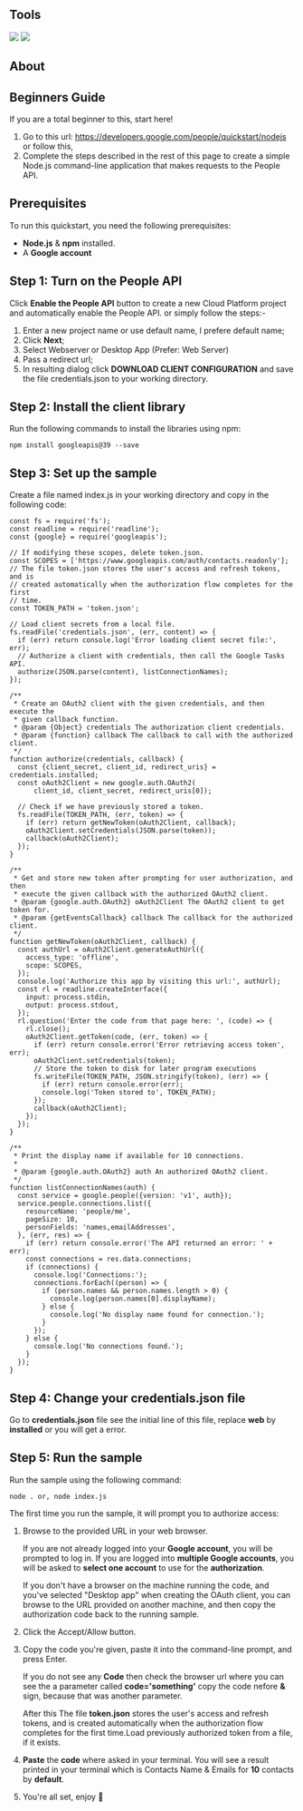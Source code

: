 ## Tools

![](https://img.shields.io/badge/Language-Node.js-informational?style=flat&logo=node.js&logoColor=white&color=2bbc8a)
![](https://img.shields.io/badge/Account-Google-informational?style=flat&logo=google&logoColor=white&color=2bbc8a)

## About


## Beginners Guide

If you are a total beginner to this, start here!

1. Go to this url: https://developers.google.com/people/quickstart/nodejs or follow this,
2. Complete the steps described in the rest of this page to create a simple Node.js command-line application that makes requests to the People API.

## Prerequisites
To run this quickstart, you need the following prerequisites:

* **Node.js** & **npm** installed.
* A **Google account**

## Step 1: Turn on the People API
Click **Enable the People API** button to create a new Cloud Platform project and automatically enable the People API. or simply follow the steps:-

1. Enter a new project name or use default name, I prefere default name;
2. Click **Next**;
3. Select Webserver or Desktop App (Prefer: Web Server)
4. Pass a redirect url;
5. In resulting dialog click **DOWNLOAD CLIENT CONFIGURATION** and save the file credentials.json to your working directory.



## Step 2: Install the client library
Run the following commands to install the libraries using npm:


```
npm install googleapis@39 --save
```

## Step 3: Set up the sample

Create a file named index.js in your working directory and copy in the following code:

```javascript=1
const fs = require('fs');
const readline = require('readline');
const {google} = require('googleapis');

// If modifying these scopes, delete token.json.
const SCOPES = ['https://www.googleapis.com/auth/contacts.readonly'];
// The file token.json stores the user's access and refresh tokens, and is
// created automatically when the authorization flow completes for the first
// time.
const TOKEN_PATH = 'token.json';

// Load client secrets from a local file.
fs.readFile('credentials.json', (err, content) => {
  if (err) return console.log('Error loading client secret file:', err);
  // Authorize a client with credentials, then call the Google Tasks API.
  authorize(JSON.parse(content), listConnectionNames);
});

/**
 * Create an OAuth2 client with the given credentials, and then execute the
 * given callback function.
 * @param {Object} credentials The authorization client credentials.
 * @param {function} callback The callback to call with the authorized client.
 */
function authorize(credentials, callback) {
  const {client_secret, client_id, redirect_uris} = credentials.installed;
  const oAuth2Client = new google.auth.OAuth2(
      client_id, client_secret, redirect_uris[0]);

  // Check if we have previously stored a token.
  fs.readFile(TOKEN_PATH, (err, token) => {
    if (err) return getNewToken(oAuth2Client, callback);
    oAuth2Client.setCredentials(JSON.parse(token));
    callback(oAuth2Client);
  });
}

/**
 * Get and store new token after prompting for user authorization, and then
 * execute the given callback with the authorized OAuth2 client.
 * @param {google.auth.OAuth2} oAuth2Client The OAuth2 client to get token for.
 * @param {getEventsCallback} callback The callback for the authorized client.
 */
function getNewToken(oAuth2Client, callback) {
  const authUrl = oAuth2Client.generateAuthUrl({
    access_type: 'offline',
    scope: SCOPES,
  });
  console.log('Authorize this app by visiting this url:', authUrl);
  const rl = readline.createInterface({
    input: process.stdin,
    output: process.stdout,
  });
  rl.question('Enter the code from that page here: ', (code) => {
    rl.close();
    oAuth2Client.getToken(code, (err, token) => {
      if (err) return console.error('Error retrieving access token', err);
      oAuth2Client.setCredentials(token);
      // Store the token to disk for later program executions
      fs.writeFile(TOKEN_PATH, JSON.stringify(token), (err) => {
        if (err) return console.error(err);
        console.log('Token stored to', TOKEN_PATH);
      });
      callback(oAuth2Client);
    });
  });
}

/**
 * Print the display name if available for 10 connections.
 *
 * @param {google.auth.OAuth2} auth An authorized OAuth2 client.
 */
function listConnectionNames(auth) {
  const service = google.people({version: 'v1', auth});
  service.people.connections.list({
    resourceName: 'people/me',
    pageSize: 10,
    personFields: 'names,emailAddresses',
  }, (err, res) => {
    if (err) return console.error('The API returned an error: ' + err);
    const connections = res.data.connections;
    if (connections) {
      console.log('Connections:');
      connections.forEach((person) => {
        if (person.names && person.names.length > 0) {
          console.log(person.names[0].displayName);
        } else {
          console.log('No display name found for connection.');
        }
      });
    } else {
      console.log('No connections found.');
    }
  });
}
```

## Step 4: Change your credentials.json file
Go to **credentials.json** file see the initial line of this file, replace **web** by **installed** or you will get a error.

## Step 5: Run the sample
Run the sample using the following command:
```
node . or, node index.js
```
The first time you run the sample, it will prompt you to authorize access:

1. Browse to the provided URL in your web browser.
    
    If you are not already logged into your **Google account**, you will be prompted to log in. If you are logged into **multiple Google accounts**, you will be asked to **select one account** to use for the **authorization**.

    If you don't have a browser on the machine running the code, and you've selected "Desktop app" when creating the OAuth client, you can browse to the URL provided on another machine, and then copy the authorization code back to the running sample.
    
    
2.  Click the Accept/Allow button.
3.  Copy the code you're given, paste it into the command-line prompt, and press Enter.

    If you do not see any **Code** then check the browser url where you can see the a parameter called **code='something'** copy the code nefore **&** sign, because that was another parameter.
    
    After this The file **token.json** stores the user's access and refresh tokens, and is created automatically when the authorization flow completes for the first time.Load previously authorized token from a file, if it exists.
    
4. **Paste** the **code** where asked in your terminal. You will see a result printed in your terminal which is Contacts Name & Emails for **10** contacts by **default**.

6. You're all set, enjoy :rocket:
   